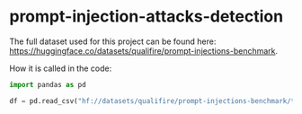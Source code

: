 # prompt-injection-attacks-detection

The full dataset used for this project can be found here: https://huggingface.co/datasets/qualifire/prompt-injections-benchmark.

How it is called in the code:

```python
import pandas as pd

df = pd.read_csv("hf://datasets/qualifire/prompt-injections-benchmark/test.csv")`
```
